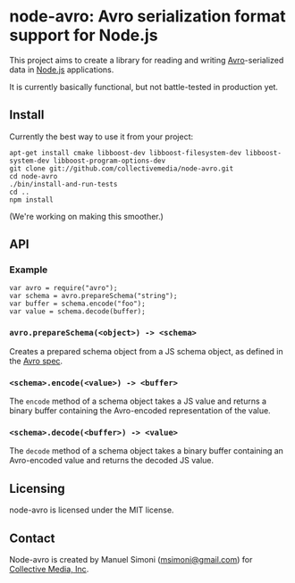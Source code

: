 # node-avro: Avro serialization format support for Node.js

This project aims to create a library for reading and writing
[Avro](http://avro.apache.org/)-serialized data in
[Node.js](http://nodejs.org/) applications.

It is currently basically functional, but not battle-tested in
production yet.

## Install

Currently the best way to use it from your project:

```
apt-get install cmake libboost-dev libboost-filesystem-dev libboost-system-dev libboost-program-options-dev
git clone git://github.com/collectivemedia/node-avro.git
cd node-avro
./bin/install-and-run-tests
cd ..
npm install
```

(We're working on making this smoother.)

## API

### Example

```
var avro = require("avro");
var schema = avro.prepareSchema("string");
var buffer = schema.encode("foo");
var value = schema.decode(buffer);
```

### `avro.prepareSchema(<object>) -> <schema>`

Creates a prepared schema object from a JS schema object, as defined
in the [Avro spec](http://avro.apache.org/docs/current/spec.html).

### `<schema>.encode(<value>) -> <buffer>`

The `encode` method of a schema object takes a JS value and returns a
binary buffer containing the Avro-encoded representation of the value.

### `<schema>.decode(<buffer>) -> <value>`

The `decode` method of a schema object takes a binary buffer
containing an Avro-encoded value and returns the decoded JS value.

## Licensing

node-avro is licensed under the MIT license.

## Contact

Node-avro is created by Manuel Simoni
([msimoni@gmail.com](mailto:msimoni@gmail.com)) for [Collective Media,
Inc](http://www.collective.com/).
